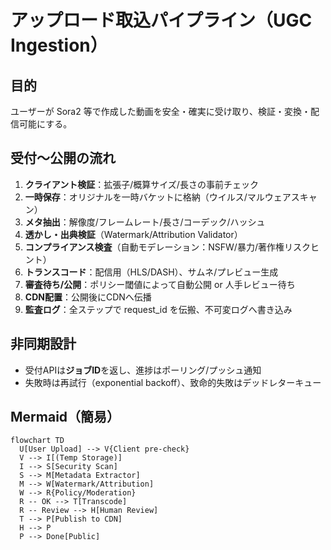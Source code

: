 # アップロード取込パイプライン（UGC Ingestion）

## 目的
ユーザーが Sora2 等で作成した動画を安全・確実に受け取り、検証・変換・配信可能にする。

## 受付〜公開の流れ
1. **クライアント検証**：拡張子/概算サイズ/長さの事前チェック
2. **一時保存**：オリジナルを一時バケットに格納（ウイルス/マルウェアスキャン）
3. **メタ抽出**：解像度/フレームレート/長さ/コーデック/ハッシュ
4. **透かし・出典検証**（Watermark/Attribution Validator）
5. **コンプライアンス検査**（自動モデレーション：NSFW/暴力/著作権リスクヒント）
6. **トランスコード**：配信用（HLS/DASH）、サムネ/プレビュー生成
7. **審査待ち/公開**：ポリシー閾値によって自動公開 or 人手レビュー待ち
8. **CDN配置**：公開後にCDNへ伝播
9. **監査ログ**：全ステップで request_id を伝搬、不可変ログへ書き込み

## 非同期設計
- 受付APIは**ジョブID**を返し、進捗はポーリング/プッシュ通知
- 失敗時は再試行（exponential backoff）、致命的失敗はデッドレターキュー

## Mermaid（簡易）
```mermaid
flowchart TD
  U[User Upload] --> V{Client pre-check}
  V --> I[(Temp Storage)]
  I --> S[Security Scan]
  S --> M[Metadata Extractor]
  M --> W[Watermark/Attribution]
  W --> R{Policy/Moderation}
  R -- OK --> T[Transcode]
  R -- Review --> H[Human Review]
  T --> P[Publish to CDN]
  H --> P
  P --> Done[Public]
